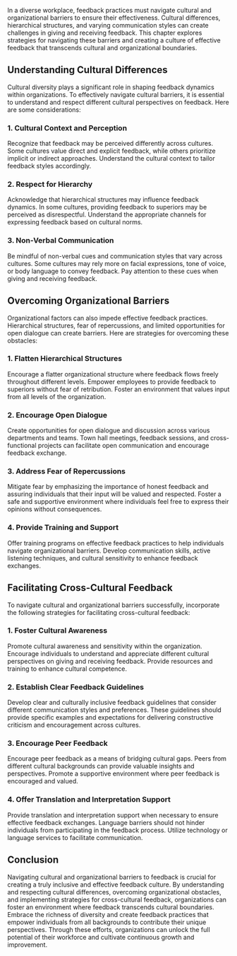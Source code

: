 
In a diverse workplace, feedback practices must navigate cultural and organizational barriers to ensure their effectiveness. Cultural differences, hierarchical structures, and varying communication styles can create challenges in giving and receiving feedback. This chapter explores strategies for navigating these barriers and creating a culture of effective feedback that transcends cultural and organizational boundaries.

Understanding Cultural Differences
----------------------------------

Cultural diversity plays a significant role in shaping feedback dynamics within organizations. To effectively navigate cultural barriers, it is essential to understand and respect different cultural perspectives on feedback. Here are some considerations:

### 1. Cultural Context and Perception

Recognize that feedback may be perceived differently across cultures. Some cultures value direct and explicit feedback, while others prioritize implicit or indirect approaches. Understand the cultural context to tailor feedback styles accordingly.

### 2. Respect for Hierarchy

Acknowledge that hierarchical structures may influence feedback dynamics. In some cultures, providing feedback to superiors may be perceived as disrespectful. Understand the appropriate channels for expressing feedback based on cultural norms.

### 3. Non-Verbal Communication

Be mindful of non-verbal cues and communication styles that vary across cultures. Some cultures may rely more on facial expressions, tone of voice, or body language to convey feedback. Pay attention to these cues when giving and receiving feedback.

Overcoming Organizational Barriers
----------------------------------

Organizational factors can also impede effective feedback practices. Hierarchical structures, fear of repercussions, and limited opportunities for open dialogue can create barriers. Here are strategies for overcoming these obstacles:

### 1. Flatten Hierarchical Structures

Encourage a flatter organizational structure where feedback flows freely throughout different levels. Empower employees to provide feedback to superiors without fear of retribution. Foster an environment that values input from all levels of the organization.

### 2. Encourage Open Dialogue

Create opportunities for open dialogue and discussion across various departments and teams. Town hall meetings, feedback sessions, and cross-functional projects can facilitate open communication and encourage feedback exchange.

### 3. Address Fear of Repercussions

Mitigate fear by emphasizing the importance of honest feedback and assuring individuals that their input will be valued and respected. Foster a safe and supportive environment where individuals feel free to express their opinions without consequences.

### 4. Provide Training and Support

Offer training programs on effective feedback practices to help individuals navigate organizational barriers. Develop communication skills, active listening techniques, and cultural sensitivity to enhance feedback exchanges.

Facilitating Cross-Cultural Feedback
------------------------------------

To navigate cultural and organizational barriers successfully, incorporate the following strategies for facilitating cross-cultural feedback:

### 1. Foster Cultural Awareness

Promote cultural awareness and sensitivity within the organization. Encourage individuals to understand and appreciate different cultural perspectives on giving and receiving feedback. Provide resources and training to enhance cultural competence.

### 2. Establish Clear Feedback Guidelines

Develop clear and culturally inclusive feedback guidelines that consider different communication styles and preferences. These guidelines should provide specific examples and expectations for delivering constructive criticism and encouragement across cultures.

### 3. Encourage Peer Feedback

Encourage peer feedback as a means of bridging cultural gaps. Peers from different cultural backgrounds can provide valuable insights and perspectives. Promote a supportive environment where peer feedback is encouraged and valued.

### 4. Offer Translation and Interpretation Support

Provide translation and interpretation support when necessary to ensure effective feedback exchanges. Language barriers should not hinder individuals from participating in the feedback process. Utilize technology or language services to facilitate communication.

Conclusion
----------

Navigating cultural and organizational barriers to feedback is crucial for creating a truly inclusive and effective feedback culture. By understanding and respecting cultural differences, overcoming organizational obstacles, and implementing strategies for cross-cultural feedback, organizations can foster an environment where feedback transcends cultural boundaries. Embrace the richness of diversity and create feedback practices that empower individuals from all backgrounds to contribute their unique perspectives. Through these efforts, organizations can unlock the full potential of their workforce and cultivate continuous growth and improvement.
